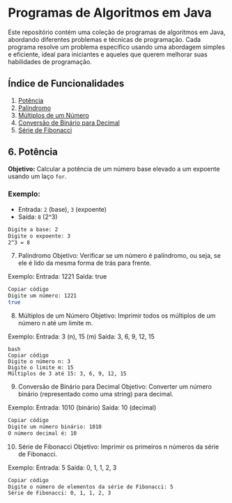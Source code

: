 # Programas de Algoritmos em Java

Este repositório contém uma coleção de programas de algoritmos em Java, abordando diferentes problemas e técnicas de programação. Cada programa resolve um problema específico usando uma abordagem simples e eficiente, ideal para iniciantes e aqueles que querem melhorar suas habilidades de programação.

## Índice de Funcionalidades

1. [Potência](#6-potência)
2. [Palíndromo](#7-palíndromo)
3. [Múltiplos de um Número](#8-múltiplos-de-um-número)
4. [Conversão de Binário para Decimal](#9-conversão-de-binário-para-decimal)
5. [Série de Fibonacci](#10-série-de-fibonacci)

## 6. Potência
**Objetivo:** Calcular a potência de um número base elevado a um expoente usando um laço `for`.

### Exemplo:
- Entrada: `2` (base), `3` (expoente)
- Saída: `8` (2^3)

```bash
Digite a base: 2
Digite o expoente: 3
2^3 = 8
```

7. Palíndromo
Objetivo: Verificar se um número é palíndromo, ou seja, se ele é lido da mesma forma de trás para frente.

Exemplo:
Entrada: 1221
Saída: true

```bash
Copiar código
Digite um número: 1221
true
```
8. Múltiplos de um Número
Objetivo: Imprimir todos os múltiplos de um número n até um limite m.

Exemplo:
Entrada: 3 (n), 15 (m)
Saída: 3, 6, 9, 12, 15

```
bash
Copiar código
Digite o número n: 3
Digite o limite m: 15
Múltiplos de 3 até 15: 3, 6, 9, 12, 15
```

9. Conversão de Binário para Decimal
Objetivo: Converter um número binário (representado como uma string) para decimal.

Exemplo:
Entrada: 1010 (binário)
Saída: 10 (decimal)

```bash
Copiar código
Digite um número binário: 1010
O número decimal é: 10
```

10. Série de Fibonacci
Objetivo: Imprimir os primeiros n números da série de Fibonacci.

Exemplo:
Entrada: 5
Saída: 0, 1, 1, 2, 3
```bash
Copiar código
Digite o número de elementos da série de Fibonacci: 5
Série de Fibonacci: 0, 1, 1, 2, 3
```


